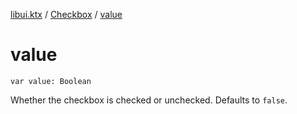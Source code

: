 [libui.ktx](../index.md) / [Checkbox](index.md) / [value](./value.md)

# value

`var value: Boolean`

Whether the checkbox is checked or unchecked. Defaults to `false`.

